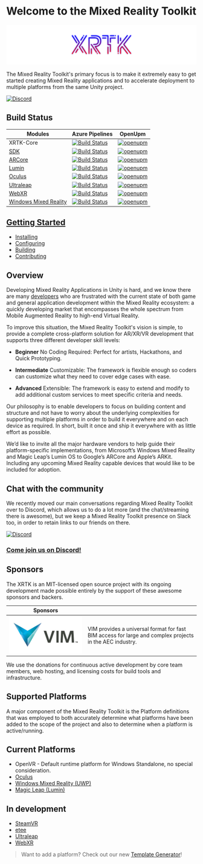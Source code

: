 # Welcome to the Mixed Reality Toolkit

![The Mixed Reality Toolkit](https://raw.githubusercontent.com/XRTK/XRTK-Core/development/images/Branding/XRTK_Logo_1200x250.png)

The Mixed Reality Toolkit's primary focus is to make it extremely easy to get started creating Mixed Reality applications and to accelerate deployment to multiple platforms from the same Unity project.

[![Discord](https://img.shields.io/discord/597064584980987924.svg?label=&logo=discord&logoColor=ffffff&color=7389D8&labelColor=6A7EC2)](https://discord.gg/7DR6QJE)

## Build Status

| Modules | Azure Pipelines | OpenUpm |
|---|---|---|
|XRTK-Core|[![Build Status](https://dev.azure.com/xrtk/Mixed%20Reality%20Toolkit/_apis/build/status/com.xrtk.core?branchName=master)](https://dev.azure.com/xrtk/Mixed%20Reality%20Toolkit/_build/latest?definitionId=44&branchName=master)|[![openupm](https://img.shields.io/npm/v/com.xrtk.core?label=openupm&registry_uri=https://package.openupm.com)](https://openupm.com/packages/com.xrtk.core/)|
|[SDK](https://github.com/XRTK/SDK)|[![Build Status](https://dev.azure.com/xrtk/Mixed%20Reality%20Toolkit/_apis/build/status/com.xrtk.sdk?branchName=master)](https://dev.azure.com/xrtk/Mixed%20Reality%20Toolkit/_build/latest?definitionId=50&branchName=master)|[![openupm](https://img.shields.io/npm/v/com.xrtk.sdk?label=openupm&registry_uri=https://package.openupm.com)](https://openupm.com/packages/com.xrtk.sdk/)|
|[ARCore](https://github.com/XRTK/ARCore)|[![Build Status](https://dev.azure.com/xrtk/Mixed%20Reality%20Toolkit/_apis/build/status/com.xrtk.arcore?branchName=master)](https://dev.azure.com/xrtk/Mixed%20Reality%20Toolkit/_build/latest?definitionId=56&branchName=master)|[![openupm](https://img.shields.io/npm/v/com.xrtk.arcore?label=openupm&registry_uri=https://package.openupm.com)](https://openupm.com/packages/com.xrtk.arcore/)|
|[Lumin](https://github.com/XRTK/Lumin)|[![Build Status](https://dev.azure.com/xrtk/Mixed%20Reality%20Toolkit/_apis/build/status/com.xrtk.lumin?branchName=master)](https://dev.azure.com/xrtk/Mixed%20Reality%20Toolkit/_build/latest?definitionId=47&branchName=master)|[![openupm](https://img.shields.io/npm/v/com.xrtk.lumin?label=openupm&registry_uri=https://package.openupm.com)](https://openupm.com/packages/com.xrtk.lumin/)|
|[Oculus](https://github.com/XRTK/Oculus)|[![Build Status](https://dev.azure.com/xrtk/Mixed%20Reality%20Toolkit/_apis/build/status/com.xrtk.oculus?branchName=master)](https://dev.azure.com/xrtk/Mixed%20Reality%20Toolkit/_build/latest?definitionId=48&branchName=master)|[![openupm](https://img.shields.io/npm/v/com.xrtk.oculus?label=openupm&registry_uri=https://package.openupm.com)](https://openupm.com/packages/com.xrtk.oculus/)|
|[Ultraleap](https://github.com/XRTK/Ultraleap)|[![Build Status](https://dev.azure.com/xrtk/Mixed%20Reality%20Toolkit/_apis/build/status/com.xrtk.ultraleap?branchName=master)](https://dev.azure.com/xrtk/Mixed%20Reality%20Toolkit/_build/latest?definitionId=51&branchName=master)|[![openupm](https://img.shields.io/npm/v/com.xrtk.ultraleap?label=openupm&registry_uri=https://package.openupm.com)](https://openupm.com/packages/com.xrtk.ultraleap/)|
|[WebXR](https://github.com/XRTK/WebXR)|[![Build Status](https://dev.azure.com/xrtk/Mixed%20Reality%20Toolkit/_apis/build/status/com.xrtk.webxr?branchName=master)](https://dev.azure.com/xrtk/Mixed%20Reality%20Toolkit/_build/latest?definitionId=57&branchName=master)|[![openupm](https://img.shields.io/npm/v/com.xrtk.webxr?label=openupm&registry_uri=https://package.openupm.com)](https://openupm.com/packages/com.xrtk.webxr/)|
|[Windows Mixed Reality](https://github.com/XRTK/WindowsMixedReality)|[![Build Status](https://dev.azure.com/xrtk/Mixed%20Reality%20Toolkit/_apis/build/status/com.xrtk.wmr?branchName=master)](https://dev.azure.com/xrtk/Mixed%20Reality%20Toolkit/_build/latest?definitionId=49&branchName=master)|[![openupm](https://img.shields.io/npm/v/com.xrtk.wmr?label=openupm&registry_uri=https://package.openupm.com)](https://openupm.com/packages/com.xrtk.wmr/)|

## [Getting Started](articles/00-GettingStarted.md)

- [Installing](articles/00-GettingStarted.md#adding-the-mixed-reality-toolkit-to-your-project)
- [Configuring](articles/00-GettingStarted.md#configure-your-base-scene)
- [Building](articles/00-GettingStarted.md#build-and-play)
- [Contributing](CONTRIBUTING.md)

## Overview

Developing Mixed Reality Applications in Unity is hard, and we know there are many [developers](./CONTRIBUTORS.md) who are frustrated with the current state of both game and general application development within the Mixed Reality ecosystem: a quickly developing market that encompasses the whole spectrum from Mobile Augmented Reality to high-end Virtual Reality.

To improve this situation, the Mixed Reality Toolkit's vision is simple, to provide a complete cross-platform solution for AR/XR/VR development that supports three different developer skill levels:

- **Beginner** No Coding Required: Perfect for artists, Hackathons, and Quick Prototyping.

- **Intermediate** Customizable: The framework is flexible enough so coders can customize what they need to cover edge cases with ease.

- **Advanced** Extensible: The framework is easy to extend and modify to add additional custom services to meet specific criteria and needs.

Our philosophy is to enable developers to focus on building content and structure and not have to worry about the underlying complexities for supporting multiple platforms in order to build it everywhere and on each device as required.  In short, built it once and ship it everywhere with as little effort as possible.

We’d like to invite all the major hardware vendors to help guide their platform-specific implementations, from Microsoft’s Windows Mixed Reality and Magic Leap’s Lumin OS to Google’s ARCore and Apple’s ARKit.  Including any upcoming Mixed Reality capable devices that would like to be included for adoption.

## Chat with the community

We recently moved our main conversations regarding Mixed Reality Toolkit over to Discord, which allows us to do a lot more (and the chat/streaming there is awesome), but we keep a Mixed Reality Toolkit presence on Slack too, in order to retain links to our friends on there.

[![Discord](https://cdn0.iconfinder.com/data/icons/free-social-media-set/24/discord-128.png)](https://discord.gg/rJMSc8Z)

### [Come join us on Discord!](https://discord.gg/rJMSc8Z)

## Sponsors

The XRTK is an MIT-licensed open source project with its ongoing development made possible entirely by the support of these awesome sponsors and backers.

|Sponsors||
|---|---|
|<a href="https://www.vimaec.com/">![[VIM](https://www.vimaec.com/)](https://raw.githubusercontent.com/XRTK/XRTK-Core/development/images/Sponsors/vim_logo.jpg)</a>|VIM provides a universal format for fast BIM access for large and complex projects in the AEC industry.|

We use the donations for continuous active development by core team members, web hosting, and licensing costs for build tools and infrastructure.

## Supported Platforms

A major component of the Mixed Reality Toolkit is the Platform definitions that was employed to both accurately determine what platforms have been added to the scope of the project and also to determine when a platform is active/running.

## Current Platforms

* OpenVR - Default runtime platform for Windows Standalone, no special consideration.
* [Oculus](articles/platforms/oculus.md)
* [Windows Mixed Reality (UWP)](articles/platforms/windowsmixedreality.md)
* [Magic Leap (Lumin)](articles/platforms/magicleap.md)

## In development

* [SteamVR](articles/platforms/steamvr.md)
* [etee](articles/platforms/etee.md)
* [Ultraleap](articles/platforms/ultraleap.md)
* [WebXR](articles/platforms/webxr.md)

> Want to add a platform? Check out our new [Template Generator](articles/03-template-generator.md#platform-template-generation)!
